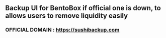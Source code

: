## Backup UI for BentoBox if official one is down, to allows users to remove liquidity easily

### OFFICIAL DOMAIN : https://sushibackup.com
